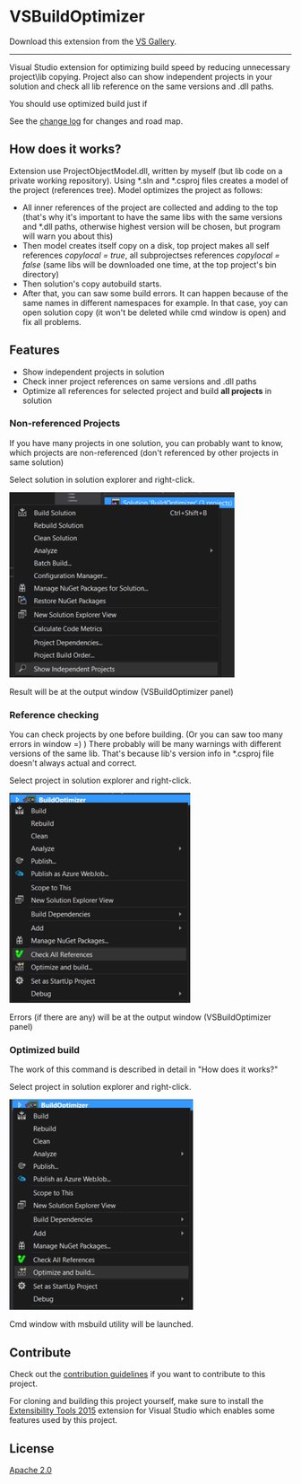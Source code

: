 # VSBuildOptimizer

Download this extension from the [VS Gallery](https://visualstudiogallery.msdn.microsoft.com/dfda605b-4d2d-429d-b898-f20c8355c2b4).

---------------------------------------

Visual Studio extension for optimizing build speed by reducing unnecessary project\lib copying. 
Project also can show independent projects in your solution and check all lib reference on the same versions and .dll paths.

You should use optimized build just if 

See the [change log](CHANGELOG.md) for changes and road map.

## How does it works?

Extension use ProjectObjectModel.dll, written by myself (but lib code on a private working repository).
Using *.sln and *.csproj files creates a model of the project (references tree).
Model optimizes the project as follows:

- All inner references of the project are collected and adding to the top (that's why it's important to have the same libs with the same versions and *.dll paths, otherwise highest version will be chosen, but program will warn you about this)
- Then model creates itself copy on a disk, top project makes all self references _copylocal = true_, all subprojectses references _copylocal = false_ (same libs will be downloaded one time, at the top project's bin directory)
- Then solution's copy autobuild starts.
- After that, you can saw some build errors. It can happen because of the same names in different namespaces for example. In that case, yoy can open solution copy (it won't be deleted while cmd window is open) and fix all problems.
 

## Features

- Show independent projects in solution
- Check inner project references on same versions and .dll paths
- Optimize all references for selected project and build __all projects__ in solution

### Non-referenced Projects

If you have many projects in one solution, you can probably want to know, which projects are non-referenced (don't referenced by other projects in same solution)

Select solution in solution explorer and right-click.

![Sol Ctxt Menu](images/sol_ctxt_menu.png)

Result will be at the output window (VSBuildOptimizer panel)

### Reference checking

You can check projects by one before building. (Or you can saw too many errors in window =) )
There probably will be many warnings with different versions of the same lib. That's because lib's version info in *.csproj file doesn't always actual and correct.

Select project in solution explorer and right-click.

![Proj Ctxt Menu1](images/proj_ctxt_menu1.png)

Errors (if there are any) will be at the output window (VSBuildOptimizer panel)

### Optimized build

The work of this command is described in detail in "How does it works?" 

Select project in solution explorer and right-click.

![Proj Ctxt Menu2](images/proj_ctxt_menu2.png)

Cmd window with msbuild utility will be launched.

## Contribute

Check out the [contribution guidelines](CONTRIBUTING.md)
if you want to contribute to this project.

For cloning and building this project yourself, make sure
to install the
[Extensibility Tools 2015](https://visualstudiogallery.msdn.microsoft.com/ab39a092-1343-46e2-b0f1-6a3f91155aa6)
extension for Visual Studio which enables some features
used by this project.

## License

[Apache 2.0](LICENSE)